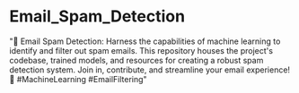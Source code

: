 # Email_Spam_Detection
"📧 Email Spam Detection: Harness the capabilities of machine learning to identify and filter out spam emails. This repository houses the project's codebase, trained models, and resources for creating a robust spam detection system. Join in, contribute, and streamline your email experience! 🚀 #MachineLearning #EmailFiltering"

